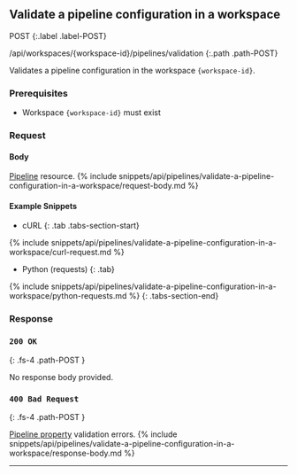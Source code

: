 ## Validate a pipeline configuration in a workspace

POST
{:.label .label-POST}

/api/workspaces/{workspace-id}/pipelines/validation
{:.path .path-POST}

Validates a pipeline configuration in the workspace `{workspace-id}`.

### Prerequisites
- Workspace `{workspace-id}` must exist

### Request
#### Body

[Pipeline](#pipeline) resource.
{% include snippets/api/pipelines/validate-a-pipeline-configuration-in-a-workspace/request-body.md %}

#### Example Snippets
- cURL
{: .tab .tabs-section-start}

{% include snippets/api/pipelines/validate-a-pipeline-configuration-in-a-workspace/curl-request.md %}

- Python (requests)
{: .tab}

{% include snippets/api/pipelines/validate-a-pipeline-configuration-in-a-workspace/python-requests.md %}
{: .tabs-section-end}

### Response
### `200 OK`
{: .fs-4 .path-POST }

No response body provided.

### `400 Bad Request`
{: .fs-4 .path-POST }

[Pipeline property](pipelines#properties) validation errors.
{% include snippets/api/pipelines/validate-a-pipeline-configuration-in-a-workspace/response-body.md %}

---
